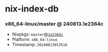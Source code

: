 # nix-index-db
### x86_64-linux/master @ 240813.1e2364c
- Nixpkgs: `master`@[`1e2364c`](https://github.com/NixOS/nixpkgs/commit/1e2364cc5522630fb2ac659e296c9f7a8d63fe6f)
- Platform: `x86_64-linux`
- Timestamp: `20240813013516`
